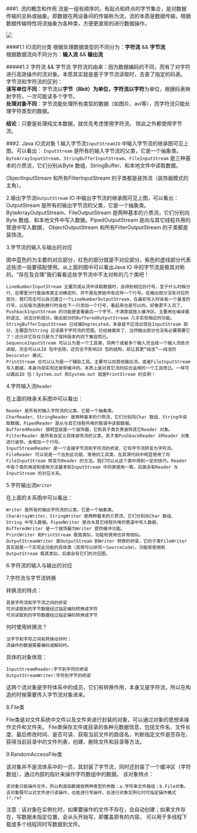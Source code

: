 
###1. 流的概念和作用
流是一组有顺序的，有起点和终点的字节集合，是对数据传输的总称或抽象。即数据在两设备间的传输称为流，流的本质是数据传输，根据数据传输特性将流抽象为各种类，方便更直观的进行数据操作。 

![](http://i.imgur.com/1yNSQ9C.jpg)

####1.1 IO流的分类
根据处理数据类型的不同分为：**字符流** && **字节流**    
根据数据流向不同分为：**输入流** && **输出流**  

#####1.2 字符流 && 字节流
字符流的由来：因为数据编码的不同，而有了对字符进行高效操作的流对象。本质其实就是基于字节流读取时，去查了指定的码表。 字节流和字符流的区别：  
**读写单位不同**：字节流以**字节（8bit）**为单位，字符流以**字符**为单位，根据码表映射字符，一次可能读多个字节。  
**处理对象不同**：字节流能处理所有类型的数据（如图片、avi等），而字符流只能处理字符类型的数据。

**结论**：只要是处理纯文本数据，就优先考虑使用字符流。 除此之外都使用字节流。

###2. Java IO流对象
1.输入字节流`InputStreamIO` 中输入字节流的继承图可见上图，可以看出：
`InputStream` 是所有的输入字节流的父类，它是一个抽象类。
`ByteArrayInputStream`、`StringBufferInputStream`、`FileInputStream` 是三种基本的介质流，它们分别从Byte 数组、StringBuffer、和本地文件中读取数据。

ObjectInputStream 和所有FilterInputStream 的子类都是装饰流（装饰器模式的主角）。

 
2.输出字节流`OutputStream`
IO 中输出字节流的继承图可见上图，可以看出：
OutputStream 是所有的输出字节流的父类，它是一个抽象类。
ByteArrayOutputStream、FileOutputStream 是两种基本的介质流，它们分别向Byte 数组、和本地文件中写入数据。PipedOutputStream 是向与其它线程共用的管道中写入数据，
ObjectOutputStream 和所有FilterOutputStream 的子类都是装饰流。

3.字节流的输入与输出的对应

 

图中蓝色的为主要的对应部分，红色的部分就是不对应部分。紫色的虚线部分代表这些流一般要搭配使用。从上面的图中可以看出Java IO 中的字节流是极其对称的。“存在及合理”我们看看这些字节流中不太对称的几个类吧！

    LineNumberInputStream 主要完成从流中读取数据时，会得到相应的行号，至于什么时候分行、在哪里分行是由改类主动确定的，并不是在原始中有这样一个行号。在输出部分没有对应的部分，我们完全可以自己建立一个LineNumberOutputStream，在最初写入时会有一个基准的行号，以后每次遇到换行时会在下一行添加一个行号，看起来也是可以的。好像更不入流了。
    PushbackInputStream 的功能是查看最后一个字节，不满意就放入缓冲区。主要用在编译器的语法、词法分析部分。输出部分的BufferedOutputStream 几乎实现相近的功能。
    StringBufferInputStream 已经被Deprecated，本身就不应该出现在InputStream 部分，主要因为String 应该属于字符流的范围。已经被废弃了，当然输出部分也没有必要需要它了！还允许它存在只是为了保持版本的向下兼容而已。
    SequenceInputStream 可以认为是一个工具类，将两个或者多个输入流当成一个输入流依次读取。完全可以从IO 包中去除，还完全不影响IO 包的结构，却让其更“纯洁”――纯洁的Decorator 模式。
    PrintStream 也可以认为是一个辅助工具。主要可以向其他输出流，或者FileInputStream 写入数据，本身内部实现还是带缓冲的。本质上是对其它流的综合运用的一个工具而已。一样可以踢出IO 包！System.out 和System.out 就是PrintStream 的实例！

 
4.字符输入流`Reader`

在上面的继承关系图中可以看出：

    Reader 是所有的输入字符流的父类，它是一个抽象类。
    CharReader、StringReader 是两种基本的介质流，它们分别将Char 数组、String中读取数据。PipedReader 是从与其它线程共用的管道中读取数据。
    BufferedReader 很明显就是一个装饰器，它和其子类负责装饰其它Reader 对象。
    FilterReader 是所有自定义具体装饰流的父类，其子类PushbackReader 对Reader 对象进行装饰，会增加一个行号。
    InputStreamReader 是一个连接字节流和字符流的桥梁，它将字节流转变为字符流。FileReader 可以说是一个达到此功能、常用的工具类，在其源代码中明显使用了将FileInputStream 转变为Reader 的方法。我们可以从这个类中得到一定的技巧。Reader 中各个类的用途和使用方法基本和InputStream 中的类使用一致。后面会有Reader 与InputStream 的对应关系。

 
5.字符输出流`Writer`




在上面的关系图中可以看出：

    Writer 是所有的输出字符流的父类，它是一个抽象类。
    CharArrayWriter、StringWriter 是两种基本的介质流，它们分别向Char 数组、String 中写入数据。PipedWriter 是向与其它线程共用的管道中写入数据，
    BufferedWriter 是一个装饰器为Writer 提供缓冲功能。
    PrintWriter 和PrintStream 极其类似，功能和使用也非常相似。
    OutputStreamWriter 是OutputStream 到Writer 转换的桥梁，它的子类FileWriter 其实就是一个实现此功能的具体类（具体可以研究一SourceCode）。功能和使用和OutputStream 极其类似，后面会有它们的对应图。

 
6.字符流的输入与输出的对应

 
7.字符流与字节流转换

转换流的特点：

    其是字符流和字节流之间的桥梁
    可对读取到的字节数据经过指定编码转换成字符
    可对读取到的字符数据经过指定编码转换成字节

何时使用转换流？

    当字节和字符之间有转换动作时；
    流操作的数据需要编码或解码时。

具体的对象体现：

    InputStreamReader:字节到字符的桥梁
    OutputStreamWriter:字符到字节的桥梁

这两个流对象是字符体系中的成员，它们有转换作用，本身又是字符流，所以在构造的时候需要传入字节流对象进来。
 
8.File类

File类是对文件系统中文件以及文件夹进行封装的对象，可以通过对象的思想来操作文件和文件夹。 File类保存文件或目录的各种元数据信息，包括文件名、文件长度、最后修改时间、是否可读、获取当前文件的路径名，判断指定文件是否存在、获得当前目录中的文件列表，创建、删除文件和目录等方法。  


9.RandomAccessFile类

该对象并不是流体系中的一员，其封装了字节流，同时还封装了一个缓冲区（字符数组），通过内部的指针来操作字符数组中的数据。 该对象特点：

    该对象只能操作文件，所以构造函数接收两种类型的参数：a.字符串文件路径；b.File对象。
    该对象既可以对文件进行读操作，也能进行写操作，在进行对象实例化时可指定操作模式(r,rw)

注意：该对象在实例化时，如果要操作的文件不存在，会自动创建；如果文件存在，写数据未指定位置，会从头开始写，即覆盖原有的内容。 可以用于多线程下载或多个线程同时写数据到文件。